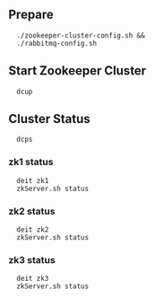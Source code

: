 ## Prepare
```
  ./zookeeper-cluster-config.sh &&
  ./rabbitmq-config.sh
```

## Start Zookeeper Cluster
```
  dcup
```

## Cluster Status
```
  dcps
```

### zk1 status
```
  deit zk1
  zkServer.sh status
```

### zk2 status
```
  deit zk2
  zkServer.sh status
```

### zk3 status
```
  deit zk3
  zkServer.sh status
```
